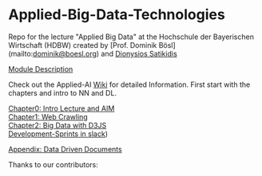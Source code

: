 # Applied-Big-Data-Technologies
Repo for the lecture "Applied Big Data" at the Hochschule der Bayerischen Wirtschaft (HDBW) created by [Prof. Dominik Bösl] (mailto:dominik@boesl.org) and [Dionysios Satikidis](mailto:dionysios.satikidis@gmail.com) 

[Module Description]()</br>

Check out the Applied-AI [Wiki](https://github.com/MrDio/Applied-Big-Data-Technologies/wiki) for detailed Information. First start with the chapters and intro to NN and DL.

[Chapter0: Intro Lecture and AIM](https://github.com/MrDio/Applied-Big-Data-Technologies/wiki/0.1-Aims-and-Objectives)</br>
[Chapter1: Web Crawling](https://github.com/MrDio/Applied-Big-Data-Technologies/wiki/1.-Web-Crawler)</br>
[Chapter2: Big Data with D3JS](https://github.com/MrDio/Applied-Big-Data-Technologies/wiki/2.-Big-Data-with-d3js)</br>
[Development-Sprints in slack](applied-big-data.slack.com))</br>

[Appendix: Data Driven Documents](https://github.com/d3/d3)</br>

Thanks to our contributors:
</br>
